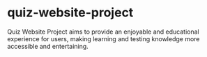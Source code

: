 # quiz-website-project
Quiz Website Project aims to provide an enjoyable and educational experience for users, making learning and testing knowledge more accessible and entertaining.
